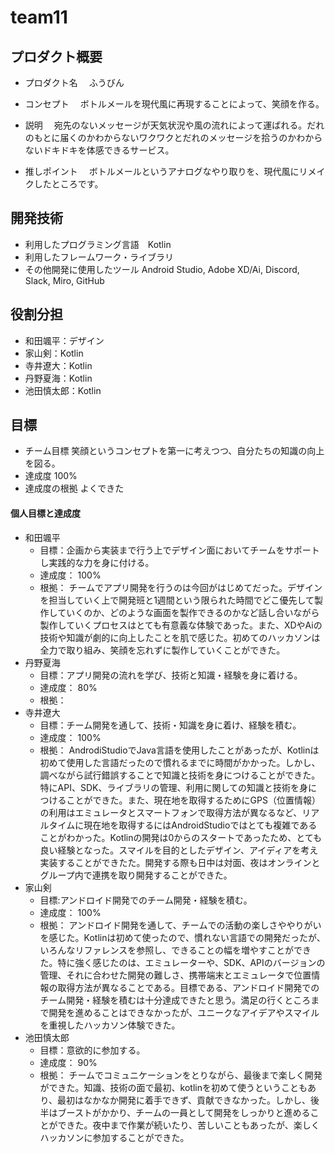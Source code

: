 # team11

## プロダクト概要
- プロダクト名
　ふうびん
 
- コンセプト
　ボトルメールを現代風に再現することによって、笑顔を作る。
 
- 説明
　宛先のないメッセージが天気状況や風の流れによって運ばれる。だれのもとに届くのかわからないワクワクとだれのメッセージを拾うのかわからないドキドキを体感できるサービス。
 
- 推しポイント
　ボトルメールというアナログなやり取りを、現代風にリメイクしたところです。

## 開発技術
- 利用したプログラミング言語　Kotlin
- 利用したフレームワーク・ライブラリ
- その他開発に使用したツール Android Studio, Adobe XD/Ai, Discord, Slack, Miro, GitHub

## 役割分担
- 和田颯平：デザイン
- 家山剣：Kotlin
- 寺井遼大：Kotlin
- 丹野夏海：Kotlin
- 池田慎太郎：Kotlin

## 目標
- チーム目標
笑顔というコンセプトを第一に考えつつ、自分たちの知識の向上を図る。
- 達成度
100%
- 達成度の根拠
よくできた

#### 個人目標と達成度  
- 和田颯平
  - 目標：企画から実装まで行う上でデザイン面においてチームをサポートし実践的な力を身に付ける。
  - 達成度： 100%  
  - 根拠： チームでアプリ開発を行うのは今回がはじめてだった。デザインを担当していく上で開発班と1週間という限られた時間でどこ優先して製作していくのか、どのような画面を製作できるのかなど話し合いながら製作していくプロセスはとても有意義な体験であった。また、XDやAiの技術や知識が劇的に向上したことを肌で感じた。初めてのハッカソンは全力で取り組み、笑顔を忘れずに製作していくことができた。
- 丹野夏海
  - 目標：アプリ開発の流れを学び、技術と知識・経験を身に着ける。  
  - 達成度： 80%  
  - 根拠： 
- 寺井遼大
  - 目標：チーム開発を通して、技術・知識を身に着け、経験を積む。
  - 達成度： 100%  
  - 根拠： AndrodiStudioでJava言語を使用したことがあったが、Kotlinは初めて使用した言語だったので慣れるまでに時間がかかった。しかし、調べながら試行錯誤することで知識と技術を身につけることができた。特にAPI、SDK、ライブラリの管理、利用に関しての知識と技術を身につけることができた。また、現在地を取得するためにGPS（位置情報）の利用はエミュレータとスマートフォンで取得方法が異なるなど、リアルタイムに現在地を取得するにはAndroidStudioではとても複雑であることがわかった。Kotlinの開発は0からのスタートであったため、とても良い経験となった。スマイルを目的としたデザイン、アイディアを考え実装することができたた。開発する際も日中は対面、夜はオンラインとグループ内で連携を取り開発することができた。
- 家山剣
  - 目標:アンドロイド開発でのチーム開発・経験を積む。
  - 達成度： 100%
  - 根拠： アンドロイド開発を通して、チームでの活動の楽しさややりがいを感じた。Kotlinは初めて使ったので、慣れない言語での開発だったが、いろんなリファレンスを参照し、できることの幅を増やすことができた。特に強く感じたのは、エミュレーターや、SDK、APIのバージョンの管理、それに合わせた開発の難しさ、携帯端末とエミュレータで位置情報の取得方法が異なることである。目標である、アンドロイド開発でのチーム開発・経験を積むは十分達成できたと思う。満足の行くところまで開発を進めることはできなかったが、ユニークなアイデアやスマイルを重視したハッカソン体験できた。
- 池田慎太郎
  - 目標：意欲的に参加する。
  - 達成度： 90%  
  - 根拠： チームでコミュニケーションをとりながら、最後まで楽しく開発ができた。知識、技術の面で最初、kotlinを初めて使うということもあり、最初はなかなか開発に着手できず、貢献できなかった。しかし、後半はブーストがかかり、チームの一員として開発をしっかりと進めることができた。夜中まで作業が続いたり、苦しいこともあったが、楽しくハッカソンに参加することができた。
